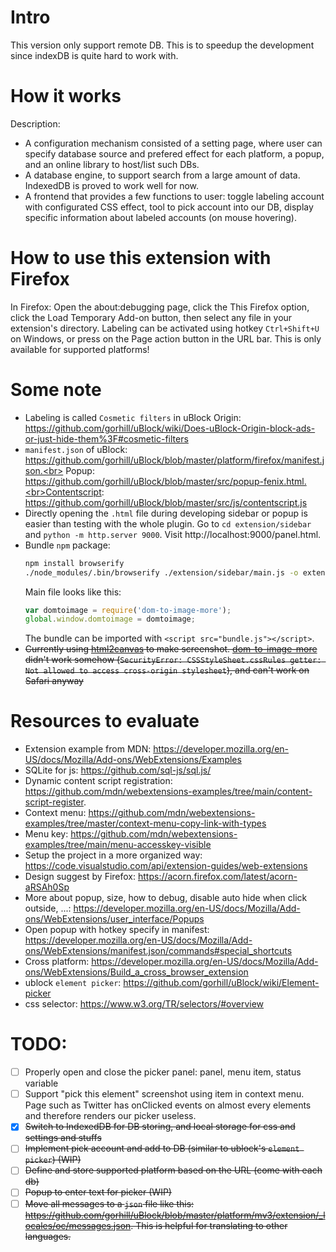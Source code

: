 

# Intro
This version only support remote DB.
This is to speedup the development since indexDB is quite hard to work with.

# How it works
Description:
- A configuration mechanism consisted of a setting page, where user can specify database source and prefered effect for each platform, a popup, and an online library to host/list such DBs.
- A database engine, to support search from a large amount of data. IndexedDB is proved to work well for now.
- A frontend that provides a few functions to user: toggle labeling account with configurated CSS effect, tool to pick account into our DB, display specific information about labeled accounts (on mouse hovering).


# How to use this extension with Firefox
In Firefox: Open the about:debugging page, click the This Firefox option, click the Load Temporary Add-on button, then select any file in your extension's directory.
Labeling can be activated using hotkey `Ctrl+Shift+U` on Windows, or press on the Page action button in the URL bar. This is only available for supported platforms!

# Some note
- Labeling is called `Cosmetic filters` in uBlock Origin: https://github.com/gorhill/uBlock/wiki/Does-uBlock-Origin-block-ads-or-just-hide-them%3F#cosmetic-filters
- `manifest.json` of uBlock: https://github.com/gorhill/uBlock/blob/master/platform/firefox/manifest.json.<br> 
Popup: https://github.com/gorhill/uBlock/blob/master/src/popup-fenix.html.<br>Contentscript: https://github.com/gorhill/uBlock/blob/master/src/js/contentscript.js
- Directly opening the `.html` file during developing sidebar or popup is easier than testing with the whole plugin. Go to `cd extension/sidebar` and `python -m http.server 9000`. Visit http://localhost:9000/panel.html.
- Bundle `npm` package:
    ```bash
    npm install browserify 
    ./node_modules/.bin/browserify ./extension/sidebar/main.js -o extension/sidebar/bundle.js
    ```
    Main file looks like this:
    ```js
    var domtoimage = require('dom-to-image-more');
    global.window.domtoimage = domtoimage;
    ```
    The bundle can be imported with `<script src="bundle.js"></script>`.
- ~~Currently using [html2canvas](https://www.npmjs.com/package/html2canvas) to make screenshot. [dom-to-image-more](https://www.npmjs.com/package/dom-to-image-more) didn't work somehow (`SecurityError: CSSStyleSheet.cssRules getter: Not allowed to access cross-origin stylesheet`), and can't work on Safari anyway~~

# Resources to evaluate
- Extension example from MDN: https://developer.mozilla.org/en-US/docs/Mozilla/Add-ons/WebExtensions/Examples
- SQLite for js: https://github.com/sql-js/sql.js/
- Dynamic content script registration: https://github.com/mdn/webextensions-examples/tree/main/content-script-register. 
- Context menu: https://github.com/mdn/webextensions-examples/tree/master/context-menu-copy-link-with-types
- Menu key: https://github.com/mdn/webextensions-examples/tree/main/menu-accesskey-visible
- Setup the project in a more organized way: https://code.visualstudio.com/api/extension-guides/web-extensions
- Design suggest by Firefox: https://acorn.firefox.com/latest/acorn-aRSAh0Sp
- More about popup, size, how to debug, disable auto hide when click outside, ...: https://developer.mozilla.org/en-US/docs/Mozilla/Add-ons/WebExtensions/user_interface/Popups
- Open popup with hotkey specify in manifest: https://developer.mozilla.org/en-US/docs/Mozilla/Add-ons/WebExtensions/manifest.json/commands#special_shortcuts
- Cross platform: https://developer.mozilla.org/en-US/docs/Mozilla/Add-ons/WebExtensions/Build_a_cross_browser_extension
- ublock `element picker`: https://github.com/gorhill/uBlock/wiki/Element-picker
- css selector: https://www.w3.org/TR/selectors/#overview


# TODO:
- [ ] Properly open and close the picker panel: panel, menu item, status variable
- [ ] Support "pick this element" screenshot using item in context menu. Page such as Twitter has onClicked events on almost every elements and therefore renders our picker useless.
- [x] ~~Switch to IndexedDB for DB storing, and local storage for css and settings and stuffs~~
- [ ] ~~Implement pick account and add to DB (similar to ublock's `element picker`) (WIP)~~
- [ ] ~~Define and store supported platform based on the URL (come with each db)~~
- [ ] ~~Popup to enter text for picker (WIP)~~
- [ ] ~~Move all messages to a `json` file like this: https://github.com/gorhill/uBlock/blob/master/platform/mv3/extension/_locales/oc/messages.json. This is helpful for translating to other languages.~~